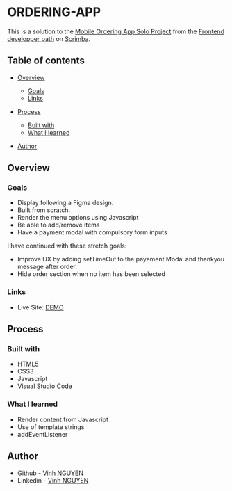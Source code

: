 # ORDERING-APP

This is a solution to the [Mobile Ordering App Solo Project](https://scrimba.com/learn/frontend/solo-project-restaurant-ordering-app-co72e499baf5f48346e5975cf) from the [Frontend developper path](https://scrimba.com/learn/frontend) on [Scrimba](https://scrimba.com/).

## Table of contents

- [Overview](#overview)
  - [Goals](#goals)
  - [Links](#links)

- [Process](#process)
  - [Built with](#built-with)
  - [What I learned](#what-i-learned)
 
- [Author](#author)

## Overview

### Goals

- Display following a Figma design. 
- Built from scratch.
- Render the menu options using Javascript
- Be able to add/remove items
- Have a payment modal with compulsory form inputs

I have continued with these stretch goals:
- Improve UX by adding setTimeOut to the payement Modal and thankyou message after order.
- Hide order section when no item has been selected

### Links

- Live Site: [DEMO](https://restaurant-vinh.netlify.app/)

## Process

### Built with

- HTML5
- CSS3
- Javascript
- Visual Studio Code

### What I learned

- Render content from Javascript
- Use of template strings
- addEventListener

## Author

- Github - [Vinh NGUYEN](https://github.com/vinh-nguyen-code)
- Linkedin - [Vinh NGUYEN](https://www.linkedin.com/in/tuan-vinh-nguyen/)
